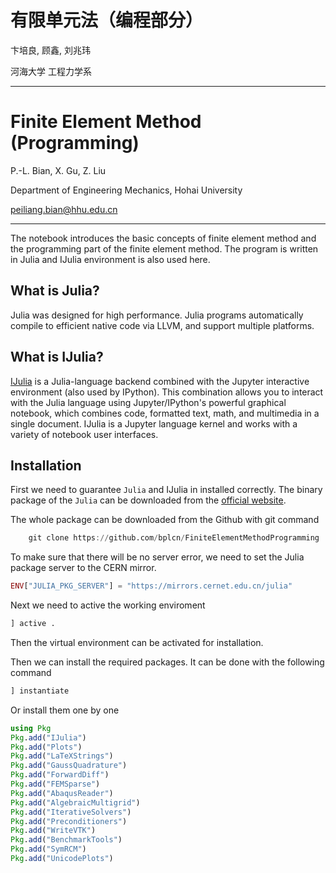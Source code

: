 # 有限单元法（编程部分）
卞培良, 顾鑫, 刘兆玮

河海大学 工程力学系

---

# Finite Element Method (Programming)
P.-L. Bian, X. Gu, Z. Liu

Department of Engineering Mechanics, Hohai University

<peiliang.bian@hhu.edu.cn>


---

The notebook introduces the basic concepts of finite element method and the programming part of the finite element method.
The program is written in Julia and IJulia environment is also used here.

## What is Julia?
Julia was designed for high performance. Julia programs automatically compile to efficient native code via LLVM, and support multiple platforms.

## What is IJulia?
[IJulia](https://github.com/JuliaLang/IJulia.jl) is a Julia-language backend combined with the Jupyter interactive environment (also used by IPython). This combination allows you to interact with the Julia language using Jupyter/IPython's powerful graphical notebook, which combines code, formatted text, math, and multimedia in a single document. IJulia is a Jupyter language kernel and works with a variety of notebook user interfaces.

## Installation 
First we need to guarantee `Julia` and IJulia in installed correctly. 
The binary package of the `Julia` can be downloaded from the [official website](https://julialang.org/).

The whole package can be downloaded from the Github with git command
```julia
    git clone https://github.com/bplcn/FiniteElementMethodProgramming
```


To make sure that there will be no server error, we need to set the Julia package server to the CERN mirror.
```Julia
ENV["JULIA_PKG_SERVER"] = "https://mirrors.cernet.edu.cn/julia"
```

Next we need to active the working enviroment
```Julia
] active .
```
Then the virtual environment can be activated for installation. 

Then we can install the required packages. It can be done with the following command
```Julia
] instantiate
```

Or install them one by one
```Julia
using Pkg
Pkg.add("IJulia")
Pkg.add("Plots")
Pkg.add("LaTeXStrings")
Pkg.add("GaussQuadrature")
Pkg.add("ForwardDiff")
Pkg.add("FEMSparse")
Pkg.add("AbaqusReader")
Pkg.add("AlgebraicMultigrid")
Pkg.add("IterativeSolvers")
Pkg.add("Preconditioners")
Pkg.add("WriteVTK")
Pkg.add("BenchmarkTools")
Pkg.add("SymRCM")
Pkg.add("UnicodePlots")
```